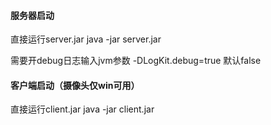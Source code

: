 #### 服务器启动 
直接运行server.jar java -jar server.jar

需要开debug日志输入jvm参数 -DLogKit.debug=true 默认false

#### 客户端启动（摄像头仅win可用）

直接运行client.jar java -jar client.jar
